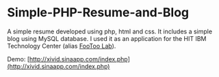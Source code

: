 # Simple-PHP-Resume-and-Blog
A simple resume developed using php, html and css. It includes a simple blog using MySQL database.
I used it as an application for the HIT IBM Technology Center (alias [FooToo Lab](http://github.com/footoo)).

Demo: [http://xivid.sinaapp.com/index.php](http://xivid.sinaapp.com/index.php)
